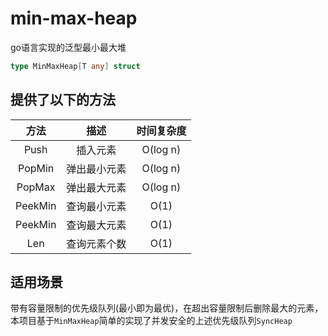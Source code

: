 # min-max-heap
go语言实现的泛型最小最大堆
```go
type MinMaxHeap[T any] struct
```

## 提供了以下的方法

|   方法    |   描述   |  时间复杂度   |
|:-------:|:------:|:--------:|
|  Push   |  插入元素  | O(log n) |
| PopMin  | 弹出最小元素 | O(log n) |
| PopMax  | 弹出最大元素 | O(log n) |
| PeekMin | 查询最小元素 |   O(1)   |
| PeekMin | 查询最大元素 |   O(1)   |
|   Len   | 查询元素个数 |   O(1)   |

## 适用场景
带有容量限制的优先级队列(最小即为最优)，在超出容量限制后删除最大的元素，本项目基于`MinMaxHeap`简单的实现了并发安全的上述优先级队列`SyncHeap`